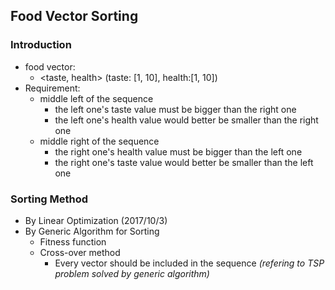 ## Food Vector Sorting
### Introduction
* food vector: 
	- \<taste, health\> (taste: [1, 10], health:[1, 10])
* Requirement:
	* middle left of the sequence
		- the left one's taste value must be bigger than the right one
		- the left one's health value would better be smaller than the right one
	* middle right of the sequence
		- the right one's health value must be bigger than the left one
		- the right one's taste value would better be smaller than the left one
### Sorting Method
- By Linear Optimization (2017/10/3)
- By Generic Algorithm for Sorting
	* Fitness function
	* Cross-over method
		* Every vector should be included in the sequence *(refering to TSP problem solved by generic algorithm)*